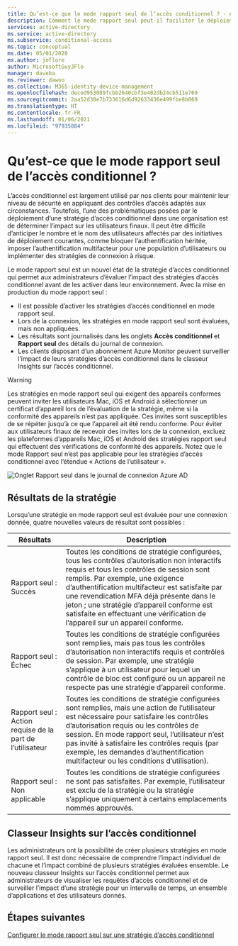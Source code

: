 ```yaml
---
title: Qu’est-ce que le mode rapport seul de l’accès conditionnel ? - Azure Active Directory
description: Comment le mode rapport seul peut-il faciliter le déploiement de la stratégie d’accès conditionnel ?
services: active-directory
ms.service: active-directory
ms.subservice: conditional-access
ms.topic: conceptual
ms.date: 05/01/2020
ms.author: joflore
author: MicrosoftGuyJFlo
manager: daveba
ms.reviewer: dawoo
ms.collection: M365-identity-device-management
ms.openlocfilehash: deced953089fcbb2640cbf3e402db24cb511e769
ms.sourcegitcommit: 2aa52d30e7b733616d6d92633436e499fbe8b069
ms.translationtype: HT
ms.contentlocale: fr-FR
ms.lasthandoff: 01/06/2021
ms.locfileid: "97935884"
---
```

# <a name="what-is-conditional-access-report-only-mode"></a>Qu’est-ce que le mode rapport seul de l’accès conditionnel ?

L’accès conditionnel est largement utilisé par nos clients pour maintenir leur niveau de sécurité en appliquant des contrôles d’accès adaptés aux circonstances. Toutefois, l’une des problématiques posées par le déploiement d’une stratégie d’accès conditionnel dans une organisation est de déterminer l’impact sur les utilisateurs finaux. Il peut être difficile d’anticiper le nombre et le nom des utilisateurs affectés par des initiatives de déploiement courantes, comme bloquer l’authentification héritée, imposer l’authentification multifacteur pour une population d’utilisateurs ou implémenter des stratégies de connexion à risque. 

Le mode rapport seul est un nouvel état de la stratégie d’accès conditionnel qui permet aux administrateurs d’évaluer l’impact des stratégies d’accès conditionnel avant de les activer dans leur environnement.  Avec la mise en production du mode rapport seul :

- Il est possible d’activer les stratégies d’accès conditionnel en mode rapport seul.
- Lors de la connexion, les stratégies en mode rapport seul sont évaluées, mais non appliquées.
- Les résultats sont journalisés dans les onglets **Accès conditionnel** et **Rapport seul** des détails du journal de connexion.
- Les clients disposant d’un abonnement Azure Monitor peuvent surveiller l’impact de leurs stratégies d’accès conditionnel dans le classeur Insights sur l’accès conditionnel.

> [!WARNING]
> Les stratégies en mode rapport seul qui exigent des appareils conformes peuvent inviter les utilisateurs Mac, iOS et Android à sélectionner un certificat d’appareil lors de l’évaluation de la stratégie, même si la conformité des appareils n’est pas appliquée. Ces invites sont susceptibles de se répéter jusqu’à ce que l’appareil ait été rendu conforme. Pour éviter aux utilisateurs finaux de recevoir des invites lors de la connexion, excluez les plateformes d’appareils Mac, iOS et Android des stratégies rapport seul qui effectuent des vérifications de conformité des appareils. Notez que le mode Rapport seul n’est pas applicable pour les stratégies d’accès conditionnel avec l’étendue « Actions de l’utilisateur ».

![Onglet Rapport seul dans le journal de connexion Azure AD](./media/concept-conditional-access-report-only/report-only-detail-in-sign-in-log.png)

## <a name="policy-results"></a>Résultats de la stratégie

Lorsqu’une stratégie en mode rapport seul est évaluée pour une connexion donnée, quatre nouvelles valeurs de résultat sont possibles :

| Résultats | Description |
| --- | --- |
| Rapport seul : Succès | Toutes les conditions de stratégie configurées, tous les contrôles d’autorisation non interactifs requis et tous les contrôles de session sont remplis. Par exemple, une exigence d’authentification multifacteur est satisfaite par une revendication MFA déjà présente dans le jeton ; une stratégie d’appareil conforme est satisfaite en effectuant une vérification de l’appareil sur un appareil conforme. |
| Rapport seul : Échec | Toutes les conditions de stratégie configurées sont remplies, mais pas tous les contrôles d’autorisation non interactifs requis et contrôles de session. Par exemple, une stratégie s’applique à un utilisateur pour lequel un contrôle de bloc est configuré ou un appareil ne respecte pas une stratégie d’appareil conforme. |
| Rapport seul : Action requise de la part de l’utilisateur | Toutes les conditions de stratégie configurées sont remplies, mais une action de l’utilisateur est nécessaire pour satisfaire les contrôles d’autorisation requis ou les contrôles de session. En mode rapport seul, l’utilisateur n’est pas invité à satisfaire les contrôles requis (par exemple, les demandes d’authentification multifacteur ou les conditions d’utilisation).   |
| Rapport seul : Non applicable | Toutes les conditions de stratégie configurées ne sont pas satisfaites. Par exemple, l’utilisateur est exclu de la stratégie ou la stratégie s’applique uniquement à certains emplacements nommés approuvés. |

## <a name="conditional-access-insights-workbook"></a>Classeur Insights sur l’accès conditionnel

Les administrateurs ont la possibilité de créer plusieurs stratégies en mode rapport seul. Il est donc nécessaire de comprendre l’impact individuel de chacune et l’impact combiné de plusieurs stratégies évaluées ensemble. Le nouveau classeur Insights sur l’accès conditionnel permet aux administrateurs de visualiser les requêtes d’accès conditionnel et de surveiller l’impact d’une stratégie pour un intervalle de temps, un ensemble d’applications et des utilisateurs donnés. 
 
## <a name="next-steps"></a>Étapes suivantes

[Configurer le mode rapport seul sur une stratégie d’accès conditionnel](howto-conditional-access-insights-reporting.md)
